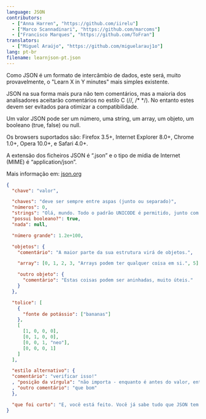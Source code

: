 ```yaml
---
language: JSON
contributors:
  - ["Anna Harren", "https://github.com/iirelu"]
  - ["Marco Scannadinari", "https://github.com/marcoms"]
  - ["Francisco Marques", "https://github.com/ToFran"]
translators:
  - ["Miguel Araújo", "https://github.com/miguelarauj1o"]
lang: pt-br
filename: learnjson-pt.json
---
```


Como JSON é um formato de intercâmbio de dados, este será, muito provavelmente, o
"Learn X in Y minutes" mais simples existente.

JSON na sua forma mais pura não tem comentários, mas a maioria dos analisadores
aceitarão comentários no estilo C (//, /\* \*/). No entanto estes devem ser evitados para otimizar a compatibilidade.

Um valor JSON pode ser um número, uma string, um array, um objeto, um booleano (true, false) ou null.

Os browsers suportados são: Firefox 3.5+, Internet Explorer 8.0+, Chrome 1.0+, Opera 10.0+, e Safari 4.0+.

A extensão dos ficheiros JSON é “.json” e o tipo de mídia de Internet (MIME) é “application/json”.

Mais informação em: [json.org](http://www.json.org/)

```json
{
  "chave": "valor",

  "chaves": "deve ser sempre entre aspas (junto ou separado)",
  "números": 0,
  "strings": "Olá, mundo. Todo o padrão UNICODE é permitido, junto com \"escapando\".",
  "possui booleano?": true,
  "nada": null,

  "número grande": 1.2e+100,

  "objetos": {
    "comentário": "A maior parte da sua estrutura virá de objetos.",

    "array": [0, 1, 2, 3, "Arrays podem ter qualquer coisa em si.", 5],

    "outro objeto": {
      "comentário": "Estas coisas podem ser aninhadas, muito úteis."
    }
  },

  "tolice": [
    {
      "fonte de potássio": ["bananas"]
    },
    [
      [1, 0, 0, 0],
      [0, 1, 0, 0],
      [0, 0, 1, "neo"],
      [0, 0, 0, 1]
    ]
  ],

  "estilo alternativo": {
  "comentário": "verificar isso!"
  , "posição da vírgula": "não importa - enquanto é antes do valor, então é válido"
  , "outro comentário": "que bom"
  },

  "que foi curto": "E, você está feito. Você já sabe tudo que JSON tem para oferecer."
}
```
